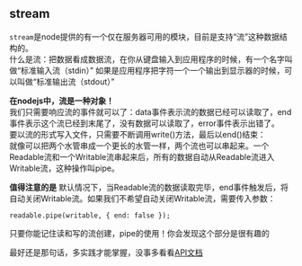 ## stream 
`stream`是node提供的有一个仅在服务器可用的模块，目前是支持“流”这种数据结构的。  
什么是流：把数据看成数据流，在你从键盘输入到应用程序的时候，有一个名字叫做“标准输入流（stdin）”
如果是应用程序把字符一个一个输出到显示器的时候，可以叫做“标准输出流（stdout）”   

**在nodejs中，流是一种对象！**  
我们只需要响应流的事件就可以了：data事件表示流的数据已经可以读取了，end事件表示这个流已经到末尾了，没有数据可以读取了，error事件表示出错了。  
要以流的形式写入文件，只需要不断调用write()方法，最后以end()结束：  
就像可以把两个水管串成一个更长的水管一样，两个流也可以串起来。一个Readable流和一个Writable流串起来后，所有的数据自动从Readable流进入Writable流，这种操作叫pipe。  

**值得注意的是**
默认情况下，当Readable流的数据读取完毕，end事件触发后，将自动关闭Writable流。如果我们不希望自动关闭Writable流，需要传入参数：
```
readable.pipe(writable, { end: false });
```
只要你能记住读和写的流创建，pipe的使用！你会发现这个部分是很有趣的

最好还是那句话，多实践才能掌握，没事多看看[API文档](http://nodeapi.ucdok.com/api/stream.html)

